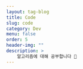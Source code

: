 ```yaml
---
layout: tag-blog
title: Code
slug: code
category: Dev
menu: false
order: 5
header-img: ""
description: >
	알고리즘에 대해 공부합니다 🧐
---
```

